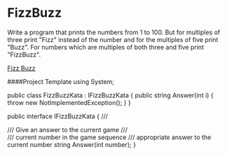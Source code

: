 FizzBuzz
========

Write a program that prints the numbers from 1 to 100. 
But for multiples of three print "Fizz" instead of the number and for the multiples of five print "Buzz". 
For numbers which are multiples of both three and five print "FizzBuzz".

[Fizz Buzz](http://c2.com/cgi/wiki?FizzBuzzTest)


####Project Template
using System;

public class FizzBuzzKata : IFizzBuzzKata
{
    public string Answer(int i)
    {
        throw new NotImplementedException();
    }
}

public interface IFizzBuzzKata
{
    /// <summary>
    /// Give an answer to the current game
    /// </summary>
    /// <param name="number">current number in the game sequence</param>
    /// <returns>appropriate answer to the current number</returns>
    string Answer(int number);
}